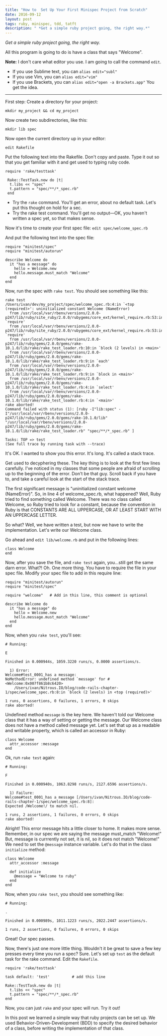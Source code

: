 ```yaml
---
title: "How to  Set Up Your First Minispec Project from Scratch"
date: 2016-09-12
layout: post
tags: ruby, minispec, tdd, tatft
description: " *Get a simple ruby project going, the right way.*"
---
```

 *Get a simple ruby project going, the right way.*
 
 All this program is going to do is have a class that says "Welcome".

**Note:** I don't care what editor you use. I am going to call the command `edit`.

* If you use Sublime text, you can `alias edit="subl"`
* If you use Vim, you can `alias edit="vim"`
* If you use Brackets, you can `alias edit="open -a Brackets.app"` You get the idea.

<hr>

First step: Create a directory for your project:

    mkdir my_project && cd my_project

Now create two subdirectories, like this:

    mkdir lib spec

Now open the current directory up in your editor:

    edit Rakefile

Put the following text into the Rakefile. Don't copy and paste. Type it out so that you get familiar with it and get used to typing ruby code.

    require 'rake/testtask'

     Rake::TestTask.new do |t|
      t.libs << "spec"
      t.pattern = "spec/**/*_spec.rb"
     end

* Try the `rake` command. You'll get an error, about no default task. Let's put this thought on hold for a sec.
* Try the rake test command. You'll get no output—OK, you haven't written a spec yet, so that makes sense.

Now it's time to create your first spec file: `edit spec/welcome_spec.rb`

And put the following text into the spec file:

    require "minitest/spec"
    require "minitest/autorun"

    describe Welcome do
      it "has a message" do
        hello = Welcome.new
        hello.message.must_match "Welcome"
      end
    end
    
Now, run the spec with `rake test`. You should see something like this:

    rake test
    /Users/ivan/dev/my_project/spec/welcome_spec.rb:4:in `<top (required)>': uninitialized constant Welcome (NameError)
      from /usr/local/var/rbenv/versions/2.0.0-p247/lib/ruby/site_ruby/2.0.0/rubygems/core_ext/kernel_require.rb:53:in `require'
      from /usr/local/var/rbenv/versions/2.0.0-p247/lib/ruby/site_ruby/2.0.0/rubygems/core_ext/kernel_require.rb:53:in `require'
      from /usr/local/var/rbenv/versions/2.0.0-p247/lib/ruby/gems/2.0.0/gems/rake-10.1.0/lib/rake/rake_test_loader.rb:10:in `block (2 levels) in <main>'
      from /usr/local/var/rbenv/versions/2.0.0-p247/lib/ruby/gems/2.0.0/gems/rake-10.1.0/lib/rake/rake_test_loader.rb:9:in `each'
      from /usr/local/var/rbenv/versions/2.0.0-p247/lib/ruby/gems/2.0.0/gems/rake-10.1.0/lib/rake/rake_test_loader.rb:9:in `block in <main>'
      from /usr/local/var/rbenv/versions/2.0.0-p247/lib/ruby/gems/2.0.0/gems/rake-10.1.0/lib/rake/rake_test_loader.rb:4:in `select'
      from /usr/local/var/rbenv/versions/2.0.0-p247/lib/ruby/gems/2.0.0/gems/rake-10.1.0/lib/rake/rake_test_loader.rb:4:in `<main>'
    rake aborted!
    Command failed with status (1): [ruby -I"lib:spec" -I"/usr/local/var/rbenv/versions/2.0.0-p247/lib/ruby/gems/2.0.0/gems/rake-10.1.0/lib" "/usr/local/var/rbenv/versions/2.0.0-p247/lib/ruby/gems/2.0.0/gems/rake-10.1.0/lib/rake/rake_test_loader.rb" "spec/**/*_spec.rb" ]

    Tasks: TOP => test
    (See full trace by running task with --trace)
   
It's OK. I wanted to show you this error. It's long. It's called a stack trace. 

Get used to decyphering these. The key thing is to look at the first few lines carefully. I've noticed in my classes that some people are afraid of scrolling up to the beginning of the error. Don't be that guy. Scroll back if you have to, and take a careful look at the start of the stack trace. 

The first significant message is "uninitialized constant welcome (NameError)". So, in line 4 of welcome_spec.rb, what happened? Well, Ruby tried to find something called Welcome. There was no class called Welcome, so Ruby tried to look for a constant, because the convention in Ruby is that CONSTANTS ARE ALL UPPERCASE, OR AT LEAST START WITH AN UPPERCASE LETTER.

So what? Well, we have written a test, but now we have to write the implementation. Let's write our Welcome class.

Go ahead and `edit lib/welcome.rb` and put in the following lines:

    class Welcome
    end
    
Now, after you save the file, and `rake test` again, you...still get the same darn error. What?! Oh. One more thing. You have to require the file in your spec file. Modify your spec file to add in this require line:

    require "minitest/autorun"
    require "minitest/spec"

    require "welcome"   # Add in this line, this comment is optional

    describe Welcome do
      it "has a message" do
        hello = Welcome.new
        hello.message.must_match "Welcome"
      end
    end
    
Now, when you `rake test`, you'll see:

    # Running:

    E

    Finished in 0.000944s, 1059.3220 runs/s, 0.0000 assertions/s.

      1) Error:
    Welcome#test_0001_has a message:
    NoMethodError: undefined method `message' for #<Welcome:0x007f861b8c6420>
        /Users/ivan/Nitrous.IO/blog/code-rails-chapter-1/spec/welcome_spec.rb:8:in `block (2 levels) in <top (required)>'

    1 runs, 0 assertions, 0 failures, 1 errors, 0 skips
    rake aborted!

Undefined method `message` is the key here. We haven't told our Welcome class that it has a way of setting or getting the message. Our Welcome class does not have a method called message yet. Let's set that up as a readable and writable property, which is called an accessor in Ruby:

    class Welcome
      attr_accessor :message
    end
    
Ok, run `rake test` again:

    # Running:

    F

    Finished in 0.000940s, 1063.8298 runs/s, 2127.6596 assertions/s.

      1) Failure:
    Welcome#test_0001_has a message [/Users/ivan/Nitrous.IO/blog/code-rails-chapter-1/spec/welcome_spec.rb:8]:
    Expected /Welcome!/ to match nil.

    1 runs, 2 assertions, 1 failures, 0 errors, 0 skips
    rake aborted!
    
Alright! This error message hits a little closer to home. It makes more sense. Remember, in our spec we are saying the message must_match "Welcome!" But, message is currrently not set, it is nil, so it does not match "Welcome!" We need to set the `@message` instance variable. Let's do that in the class `initialize` method:

    class Welcome
      attr_accessor :message

      def initialize
        @message = "Welcome to ruby"
      end
    end
    
Now, when you `rake test`, you should see something like:

    # Running:

    .

    Finished in 0.000989s, 1011.1223 runs/s, 2022.2447 assertions/s.

    1 runs, 2 assertions, 0 failures, 0 errors, 0 skips

Great! Our spec passes.

Now, there's just one more little thing. Wouldn't it be great to save a few key presses every time you run a spec? Sure. Let's set up `test` as the default task for the rake command. Edit the `Rakefile`.

    require 'rake/testtask'

    task default: 'test'          # add this line

    Rake::TestTask.new do |t|
      t.libs << "spec"
      t.pattern = "spec/**/*_spec.rb"
    end
    
Now, you can just `rake` and your spec will run. Try it out!

In this post we learned a simple way that ruby projects can be set up. We used Behavior-Driven-Development (BDD) to specify the desired behavior of a class, before writing the implementation of that class.